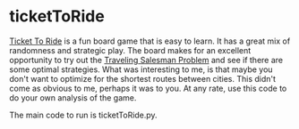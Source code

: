# ticketToRide
[Ticket To Ride](https://en.wikipedia.org/wiki/Ticket_to_Ride_(board_game)) is a fun board game that is easy to learn. It has a great mix of randomness and strategic play. The board makes for an excellent opportunity to try out the [Traveling Salesman Problem](https://en.wikipedia.org/wiki/Travelling_salesman_problem) and see if there are some optimal strategies. What was interesting to me, is that maybe you don't want to optimize for the shortest routes between cities. This didn't come as obvious to me, perhaps it was to you. At any rate, use this code to do your own analysis of the game.

The main code to run is ticketToRide.py.
